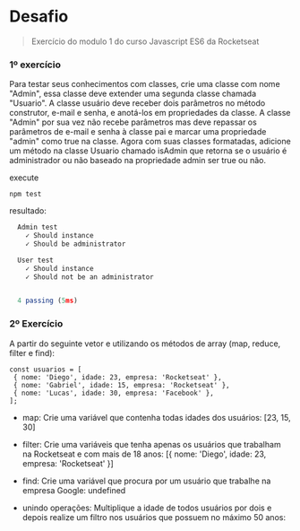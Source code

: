 # Desafio

> Exercício do modulo 1 do curso Javascript ES6 da Rocketseat

### 1º exercício

Para testar seus conhecimentos com classes, crie uma classe com nome "Admin", essa classe deve
extender uma segunda classe chamada "Usuario".
A classe usuário deve receber dois parâmetros no método construtor, e-mail e senha, e anotá-los
em propriedades da classe. A classe "Admin" por sua vez não recebe parâmetros mas deve
repassar os parâmetros de e-mail e senha à classe pai e marcar uma propriedade "admin" como
true na classe.
Agora com suas classes formatadas, adicione um método na classe Usuario chamado isAdmin que
retorna se o usuário é administrador ou não baseado na propriedade admin ser true ou não.

execute
```
npm test
```
resultado:
```js
  Admin test
    ✓ Should instance
    ✓ Should be administrator

  User test
    ✓ Should instance
    ✓ Should not be an administrator


  4 passing (5ms)
```

### 2º Exercício
A partir do seguinte vetor e utilizando os métodos de array (map, reduce, filter e find):

```
const usuarios = [
 { nome: 'Diego', idade: 23, empresa: 'Rocketseat' },
 { nome: 'Gabriel', idade: 15, empresa: 'Rocketseat' },
 { nome: 'Lucas', idade: 30, empresa: 'Facebook' },
];
```

- map: Crie uma variável que contenha todas idades dos usuários: [23, 15, 30]

- filter: Crie uma variáveis que tenha apenas os usuários que trabalham na Rocketseat e com mais de 18
anos: [{ nome: 'Diego', idade: 23, empresa: 'Rocketseat' }]

- find: Crie uma variável que procura por um usuário que trabalhe na empresa Google: undefined

- unindo operações: Multiplique a idade de todos usuários por dois e depois realize um filtro nos usuários que possuem
no máximo 50 anos:

